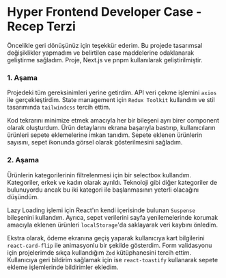 
# **Hyper Frontend Developer Case - Recep Terzi**

Öncelikle geri dönüşünüz için teşekkür ederim. Bu projede tasarımsal değişiklikler yapmadım ve belirtilen case maddelerine odaklanarak geliştirme sağladım. Proje, Next.js ve pnpm kullanılarak geliştirilmiştir.

### **1. Aşama**

Projedeki tüm gereksinimleri yerine getirdim. API veri çekme işlemini `axios` ile gerçekleştirdim. State management için `Redux Toolkit` kullandım ve stil tasarımında `tailwindcss` tercih ettim.

Kod tekrarını minimize etmek amacıyla her bir bileşeni ayrı birer component olarak oluşturdum. Ürün detaylarını ekrana başarıyla bastırıp, kullanıcıların ürünleri sepete eklemelerine imkan tanıdım. Sepete eklenen ürünlerin sayısını, sepet ikonunda görsel olarak gösterilmesini sağladım.

### **2. Aşama**

Ürünlerin kategorilerinin filtrelenmesi için bir selectbox kullandım. Kategoriler, erkek ve kadın olarak ayrıldı. Teknoloji gibi diğer kategoriler de bulunuyordu ancak bu iki kategori ile başlanmasının yeterli olacağını düşündüm.

Lazy Loading işlemi için React'ın kendi içerisinde bulunan `Suspense` bileşenini kullandım. Ayrıca, sepet verilerini sayfa yenilemelerinde korumak amacıyla eklenen ürünleri `localStorage`'da saklayarak veri kaybını önledim.

Ekstra olarak, ödeme ekranına geçiş yaparak kullanıcıya kart bilgilerini `react-card-flip` ile animasyonlu bir şekilde gösterdim. Form validasyonu için projelerimde sıkça kullandığım `Zod` kütüphanesini tercih ettim. Kullanıcıya geri bildirim sağlamak için ise `react-toastify` kullanarak sepete ekleme işlemlerinde bildirimler ekledim.

